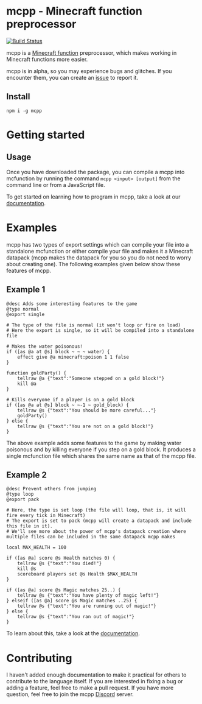 # mcpp - Minecraft function preprocessor
[![Build Status](https://travis-ci.com/thelennylord/mcpp.svg?branch=master)](https://travis-ci.com/thelennylord/mcpp)

mcpp is a [Minecraft function](https://minecraft.gamepedia.com/Function) preprocessor, which makes working in Minecraft functions more easier.

mcpp is in alpha, so you may experience bugs and glitches. If you encounter them, you can create an [issue](https://github.com/thelennylord/mcpp/issues) to report it.

## Install
```
npm i -g mcpp
```

# Getting started
## Usage
Once you have downloaded the package, you can compile a mcpp into mcfunction by running the command `mcpp <input> [output]` from the command line or from a JavaScript file.

To get started on learning how to program in mcpp, take a look at our [documentation](https://github.com/thelennylord/mcpp/wiki).

# Examples
mcpp has two types of export settings which can compile your file into a standalone mcfunction or either compile your file and makes it a Minecraft datapack (mcpp makes the datapack for you so you do not need to worry about creating one). The following examples given below show these features of mcpp.

## Example 1
```
@desc Adds some interesting features to the game
@type normal
@export single

# The type of the file is normal (it won't loop or fire on load)
# Here the export is single, so it will be compiled into a standalone file

# Makes the water poisonous!
if ([as @a at @s] block ~ ~ ~ water) {
    effect give @a minecraft:poison 1 1 false
}

function goldParty() {
    tellraw @a {"text":"Someone stepped on a gold block!"}
    kill @a
}

# Kills everyone if a player is on a gold block
if ([as @a at @s] block ~ ~-1 ~ gold_block) {
    tellraw @s {"text":"You should be more careful..."}
    goldParty()
} else {
    tellraw @s {"text":"You are not on a gold block!"}
}
```
The above example adds some features to the game by making water poisonous and by killing everyone if you step on a gold block. It produces a single mcfunction file which shares the same name as that of the mcpp file.

## Example 2
```
@desc Prevent others from jumping
@type loop
@export pack

# Here, the type is set loop (the file will loop, that is, it will fire every tick in Minecraft)
# The export is set to pack (mcpp will create a datapack and include this file in it). 
# We'll see more about the power of mcpp's datapack creation where multiple files can be included in the same datapack mcpp makes

local MAX_HEALTH = 100

if ([as @a] score @s Health matches 0) {
    tellraw @s {"text":"You died!"}
    kill @s
    scoreboard players set @s Health $MAX_HEALTH
}

if ([as @a] score @s Magic matches 25..) {
    tellraw @s {"text":"You have plenty of magic left!"}
} elseif ([as @a] score @s Magic matches ..25) {
    tellraw @s {"text":"You are running out of magic!"}
} else {
    tellraw @s {"text":"You ran out of magic!"}
}
```
To learn about this, take a look at the [documentation](https://github.com/thelennylord/mcpp/wiki).

# Contributing
I haven't added enough documentation to make it practical for others to contribute to the language itself. If you are interested in fixing a bug or adding a feature, feel free to make a pull request. If you have more question, feel free to join the mcpp [Discord](https://discord.gg/zpAcaNe) server.
